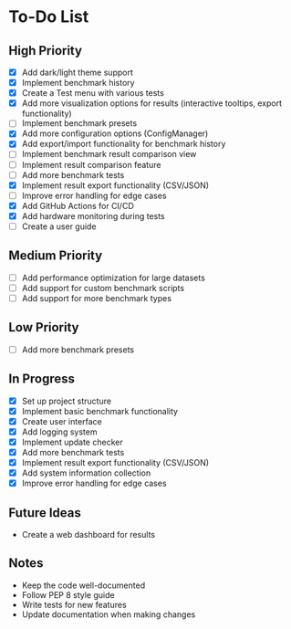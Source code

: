 # To-Do List

## High Priority

- [x] Add dark/light theme support
- [x] Implement benchmark history
- [x] Create a Test menu with various tests
- [x] Add more visualization options for results (interactive tooltips, export functionality)
- [ ] Implement benchmark presets
- [x] Add more configuration options (ConfigManager)
- [x] Add export/import functionality for benchmark history
- [ ] Implement benchmark result comparison view
- [ ] Implement result comparison feature
- [ ] Add more benchmark tests
- [x] Implement result export functionality (CSV/JSON)
- [ ] Improve error handling for edge cases
- [x] Add GitHub Actions for CI/CD
- [x] Add hardware monitoring during tests
- [ ] Create a user guide

## Medium Priority

- [ ] Add performance optimization for large datasets
- [ ] Add support for custom benchmark scripts
- [ ] Add support for more benchmark types

## Low Priority

- [ ] Add more benchmark presets

## In Progress

- [x] Set up project structure
- [x] Implement basic benchmark functionality
- [x] Create user interface
- [x] Add logging system
- [x] Implement update checker
- [x] Add more benchmark tests
- [x] Implement result export functionality (CSV/JSON)
- [x] Add system information collection
- [x] Improve error handling for edge cases

## Future Ideas

- Create a web dashboard for results

## Notes

- Keep the code well-documented
- Follow PEP 8 style guide
- Write tests for new features
- Update documentation when making changes
